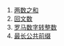 1. [两数之和](/twoSum.md)
2. [回文数](/isPalindrome.md)
3. [罗马数字转整数](/romanToInt.md)
4. [最长公共前缀](/longestCommonPrefix.md)
